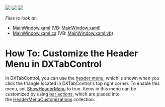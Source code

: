 <!-- default badges list -->
![](https://img.shields.io/endpoint?url=https://codecentral.devexpress.com/api/v1/VersionRange/128642004/22.2.2%2B)
[![](https://img.shields.io/badge/Open_in_DevExpress_Support_Center-FF7200?style=flat-square&logo=DevExpress&logoColor=white)](https://supportcenter.devexpress.com/ticket/details/T327782)
[![](https://img.shields.io/badge/📖_How_to_use_DevExpress_Examples-e9f6fc?style=flat-square)](https://docs.devexpress.com/GeneralInformation/403183)
<!-- default badges end -->
<!-- default file list -->
*Files to look at*:

* [MainWindow.xaml](./CS/DXTabControlExample/MainWindow.xaml) (VB: [MainWindow.xaml](./VB/DXTabControlExample/MainWindow.xaml))
* [MainWindow.xaml.cs](./CS/DXTabControlExample/MainWindow.xaml.cs) (VB: [MainWindow.xaml.vb](./VB/DXTabControlExample/MainWindow.xaml.vb))
<!-- default file list end -->
# How To: Customize the Header Menu in DXTabControl


<p>In DXTabControl, you can use the <a href="https://documentation.devexpress.com/#WPF/CustomDocument7977">header menu</a><u>,</u> which is shown when you click the triangle located in DXTabControl's top right corner. To enable this menu, set <a href="https://documentation.devexpress.com/#WPF/DevExpressXpfCoreTabControlViewBase_ShowHeaderMenutopic">ShowHeaderMenu</a> to true. Items in this menu can be customized by using <a href="https://documentation.devexpress.com/#WPF/CustomDocument7045">bar actions</a><u>,</u> which are placed into the <a href="https://documentation.devexpress.com/#WPF/DevExpressXpfCoreTabControlViewBase_HeaderMenuCustomizationstopic">HeaderMenuCustomizations</a> collection.</p>

<br/>


